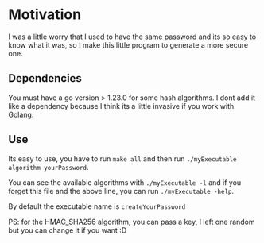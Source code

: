 # Motivation

I was a little worry that I used to have the same password and its so easy to know what it was, so I make this little program to generate a more secure one.

## Dependencies

You must have a go version > 1.23.0 for some hash algorithms. I dont add it like a dependency because I think its a little invasive if you work with Golang.

## Use

Its easy to use, you have to run `make all` and then run `./myExecutable algorithm yourPassword`.

You can see the available algorithms with `./myExecutable -l` and if you forget this file and the above line, you can run `./myExecutable -help`.

By default the executable name is `createYourPassword`

PS: for the HMAC_SHA256 algorithm, you can pass a key, I left one random but you can change it if you want :D
